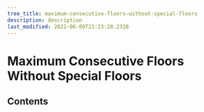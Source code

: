 ```yaml
---
tree_title: maximum-consecutive-floors-without-special-floors
description: description
last_modified: 2022-06-09T21:23:28.2328
---
```


# Maximum Consecutive Floors Without Special Floors

## Contents
